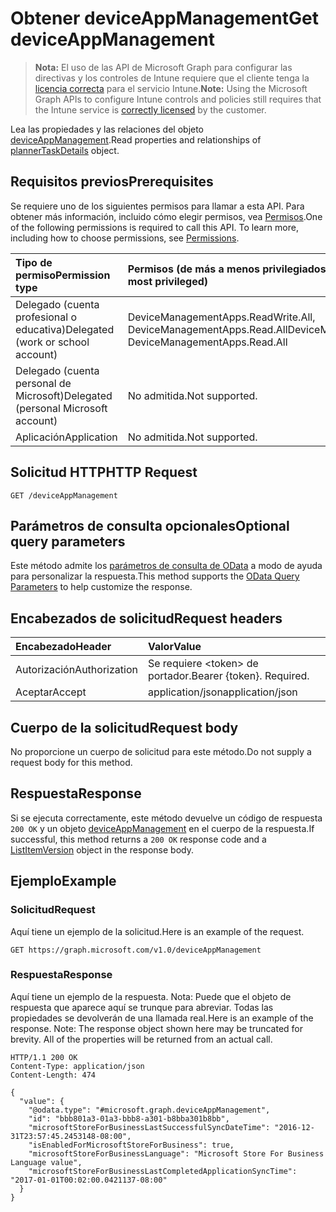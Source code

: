 # <a name="get-deviceappmanagement"></a><span data-ttu-id="e5b1c-101">Obtener deviceAppManagement</span><span class="sxs-lookup"><span data-stu-id="e5b1c-101">Get deviceAppManagement</span></span>

> <span data-ttu-id="e5b1c-102">**Nota:** El uso de las API de Microsoft Graph para configurar las directivas y los controles de Intune requiere que el cliente tenga la [licencia correcta](https://go.microsoft.com/fwlink/?linkid=839381) para el servicio Intune.</span><span class="sxs-lookup"><span data-stu-id="e5b1c-102">**Note:** Using the Microsoft Graph APIs to configure Intune controls and policies still requires that the Intune service is [correctly licensed](https://go.microsoft.com/fwlink/?linkid=839381) by the customer.</span></span>

<span data-ttu-id="e5b1c-103">Lea las propiedades y las relaciones del objeto [deviceAppManagement](../resources/intune_onboarding_deviceappmanagement.md).</span><span class="sxs-lookup"><span data-stu-id="e5b1c-103">Read properties and relationships of [plannerTaskDetails](../resources/intune_onboarding_deviceappmanagement.md) object.</span></span>
## <a name="prerequisites"></a><span data-ttu-id="e5b1c-104">Requisitos previos</span><span class="sxs-lookup"><span data-stu-id="e5b1c-104">Prerequisites</span></span>
<span data-ttu-id="e5b1c-p101">Se requiere uno de los siguientes permisos para llamar a esta API. Para obtener más información, incluido cómo elegir permisos, vea [Permisos](../../../concepts/permissions_reference.md).</span><span class="sxs-lookup"><span data-stu-id="e5b1c-p101">One of the following permissions is required to call this API. To learn more, including how to choose permissions, see [Permissions](../../../concepts/permissions_reference.md).</span></span>

|<span data-ttu-id="e5b1c-107">Tipo de permiso</span><span class="sxs-lookup"><span data-stu-id="e5b1c-107">Permission type</span></span>|<span data-ttu-id="e5b1c-108">Permisos (de más a menos privilegiados)</span><span class="sxs-lookup"><span data-stu-id="e5b1c-108">Permissions (from least to most privileged)</span></span>|
|:---|:---|
|<span data-ttu-id="e5b1c-109">Delegado (cuenta profesional o educativa)</span><span class="sxs-lookup"><span data-stu-id="e5b1c-109">Delegated (work or school account)</span></span>|<span data-ttu-id="e5b1c-110">DeviceManagementApps.ReadWrite.All, DeviceManagementApps.Read.All</span><span class="sxs-lookup"><span data-stu-id="e5b1c-110">DeviceManagementApps.ReadWrite.All, DeviceManagementApps.Read.All</span></span>|
|<span data-ttu-id="e5b1c-111">Delegado (cuenta personal de Microsoft)</span><span class="sxs-lookup"><span data-stu-id="e5b1c-111">Delegated (personal Microsoft account)</span></span>|<span data-ttu-id="e5b1c-112">No admitida.</span><span class="sxs-lookup"><span data-stu-id="e5b1c-112">Not supported.</span></span>|
|<span data-ttu-id="e5b1c-113">Aplicación</span><span class="sxs-lookup"><span data-stu-id="e5b1c-113">Application</span></span>|<span data-ttu-id="e5b1c-114">No admitida.</span><span class="sxs-lookup"><span data-stu-id="e5b1c-114">Not supported.</span></span>|

## <a name="http-request"></a><span data-ttu-id="e5b1c-115">Solicitud HTTP</span><span class="sxs-lookup"><span data-stu-id="e5b1c-115">HTTP Request</span></span>
<!-- {
  "blockType": "ignored"
}
-->
``` http
GET /deviceAppManagement
```

## <a name="optional-query-parameters"></a><span data-ttu-id="e5b1c-116">Parámetros de consulta opcionales</span><span class="sxs-lookup"><span data-stu-id="e5b1c-116">Optional query parameters</span></span>
<span data-ttu-id="e5b1c-117">Este método admite los [parámetros de consulta de OData](https://developer.microsoft.com/es-ES/graph/docs/overview/query_parameters) a modo de ayuda para personalizar la respuesta.</span><span class="sxs-lookup"><span data-stu-id="e5b1c-117">This method supports the [OData Query Parameters](https://developer.microsoft.com/es-ES/graph/docs/overview/query_parameters) to help customize the response.</span></span>
## <a name="request-headers"></a><span data-ttu-id="e5b1c-118">Encabezados de solicitud</span><span class="sxs-lookup"><span data-stu-id="e5b1c-118">Request headers</span></span>
|<span data-ttu-id="e5b1c-119">Encabezado</span><span class="sxs-lookup"><span data-stu-id="e5b1c-119">Header</span></span>|<span data-ttu-id="e5b1c-120">Valor</span><span class="sxs-lookup"><span data-stu-id="e5b1c-120">Value</span></span>|
|:---|:---|
|<span data-ttu-id="e5b1c-121">Autorización</span><span class="sxs-lookup"><span data-stu-id="e5b1c-121">Authorization</span></span>|<span data-ttu-id="e5b1c-122">Se requiere &lt;token&gt; de portador.</span><span class="sxs-lookup"><span data-stu-id="e5b1c-122">Bearer {token}. Required.</span></span>|
|<span data-ttu-id="e5b1c-123">Aceptar</span><span class="sxs-lookup"><span data-stu-id="e5b1c-123">Accept</span></span>|<span data-ttu-id="e5b1c-124">application/json</span><span class="sxs-lookup"><span data-stu-id="e5b1c-124">application/json</span></span>|

## <a name="request-body"></a><span data-ttu-id="e5b1c-125">Cuerpo de la solicitud</span><span class="sxs-lookup"><span data-stu-id="e5b1c-125">Request body</span></span>
<span data-ttu-id="e5b1c-126">No proporcione un cuerpo de solicitud para este método.</span><span class="sxs-lookup"><span data-stu-id="e5b1c-126">Do not supply a request body for this method.</span></span>

## <a name="response"></a><span data-ttu-id="e5b1c-127">Respuesta</span><span class="sxs-lookup"><span data-stu-id="e5b1c-127">Response</span></span>
<span data-ttu-id="e5b1c-128">Si se ejecuta correctamente, este método devuelve un código de respuesta `200 OK` y un objeto [deviceAppManagement](../resources/intune_onboarding_deviceappmanagement.md) en el cuerpo de la respuesta.</span><span class="sxs-lookup"><span data-stu-id="e5b1c-128">If successful, this method returns a `200 OK` response code and a [ListItemVersion](../resources/intune_onboarding_deviceappmanagement.md) object in the response body.</span></span>

## <a name="example"></a><span data-ttu-id="e5b1c-129">Ejemplo</span><span class="sxs-lookup"><span data-stu-id="e5b1c-129">Example</span></span>
### <a name="request"></a><span data-ttu-id="e5b1c-130">Solicitud</span><span class="sxs-lookup"><span data-stu-id="e5b1c-130">Request</span></span>
<span data-ttu-id="e5b1c-131">Aquí tiene un ejemplo de la solicitud.</span><span class="sxs-lookup"><span data-stu-id="e5b1c-131">Here is an example of the request.</span></span>
``` http
GET https://graph.microsoft.com/v1.0/deviceAppManagement
```

### <a name="response"></a><span data-ttu-id="e5b1c-132">Respuesta</span><span class="sxs-lookup"><span data-stu-id="e5b1c-132">Response</span></span>
<span data-ttu-id="e5b1c-p102">Aquí tiene un ejemplo de la respuesta. Nota: Puede que el objeto de respuesta que aparece aquí se trunque para abreviar. Todas las propiedades se devolverán de una llamada real.</span><span class="sxs-lookup"><span data-stu-id="e5b1c-p102">Here is an example of the response. Note: The response object shown here may be truncated for brevity. All of the properties will be returned from an actual call.</span></span>
``` http
HTTP/1.1 200 OK
Content-Type: application/json
Content-Length: 474

{
  "value": {
    "@odata.type": "#microsoft.graph.deviceAppManagement",
    "id": "bbb801a3-01a3-bbb8-a301-b8bba301b8bb",
    "microsoftStoreForBusinessLastSuccessfulSyncDateTime": "2016-12-31T23:57:45.2453148-08:00",
    "isEnabledForMicrosoftStoreForBusiness": true,
    "microsoftStoreForBusinessLanguage": "Microsoft Store For Business Language value",
    "microsoftStoreForBusinessLastCompletedApplicationSyncTime": "2017-01-01T00:02:00.0421137-08:00"
  }
}
```



